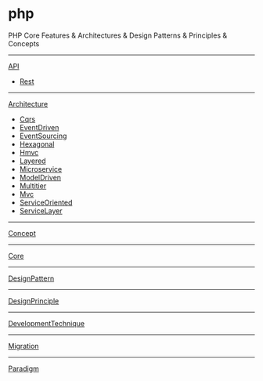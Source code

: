 # php
PHP Core Features &amp; Architectures &amp; Design Patterns &amp; Principles &amp; Concepts

---
[API][api]  
- [Rest][rest]

---
[Architecture][architecture]
- [Cqrs][cqrs]
- [EventDriven][event-driven]
- [EventSourcing][event-sourcing]
- [Hexagonal][hexagonal]
- [Hmvc][hmvc]
- [Layered][layered]
- [Microservice][microservice]
- [ModelDriven][model-driven]
- [Multitier][multitier]
- [Mvc][mvc]
- [ServiceOriented][service-oriented]
- [ServiceLayer][service-layer]

---
[Concept][concept]

---
[Core][Core]

---
[DesignPattern][design-pattern]

---
[DesignPrinciple][design-principle]

---
[DevelopmentTechnique][development-technique]

---
[Migration][migration]

---
[Paradigm][paradigm]








[//]: # (Links)
[architecture]: https://github.com/habibun/php/tree/main/src/Architecture
[concept]: https://github.com/habibun/php/tree/main/src/Concept
[Core]: https://github.com/habibun/php/tree/main/src/Core
[design-pattern]: https://github.com/habibun/php/tree/main/src/DesignPattern
[design-principle]: https://github.com/habibun/php/tree/main/src/DesignPrinciple
[development-technique]: https://github.com/habibun/php/tree/main/src/DevelopmentTechnique
[migration]: https://github.com/habibun/php/tree/main/src/Migration
[paradigm]: https://github.com/habibun/php/tree/main/src/Paradigm
[api]: https://github.com/habibun/php/tree/main/src/Api
[rest]: https://github.com/habibun/php/tree/main/src/Api/Rest
[cqrs]: https://github.com/habibun/php/tree/main/src/Architecture/Cqrs
[event-driven]: https://github.com/habibun/php/tree/main/src/Architecture/EventDriven
[event-sourcing]: https://github.com/habibun/php/tree/main/src/Architecture/EventSourcing
[hexagonal]: https://github.com/habibun/php/tree/main/src/Architecture/Hexagonal
[hmvc]: https://github.com/habibun/php/tree/main/src/Architecture/Hmvc
[layered]: https://github.com/habibun/php/tree/main/src/Architecture/Layered
[microservice]: https://github.com/habibun/php/tree/main/src/Architecture/Microservice
[model-driven]: https://github.com/habibun/php/tree/main/src/Architecture/ModelDriven
[multitier]: https://github.com/habibun/php/tree/main/src/Architecture/Multitier
[mvc]: https://github.com/habibun/php/tree/main/src/Architecture/Mvc
[service-oriented]: https://github.com/habibun/php/tree/main/src/Architecture/ServiceOriented
[service-layer]: https://github.com/habibun/php/tree/main/src/Architecture/ServiceLayer
